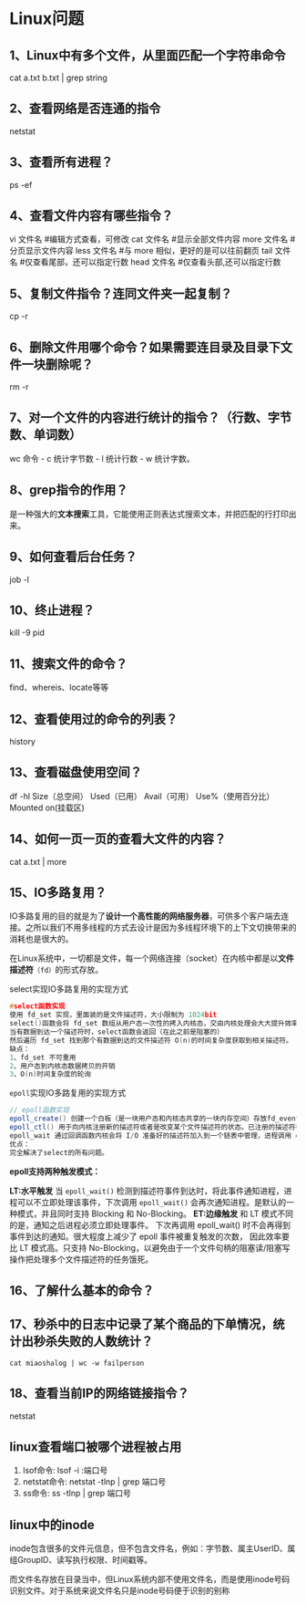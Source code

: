 # Linux问题

## 1、Linux中有多个文件，从里面匹配一个字符串命令

cat a.txt b.txt | grep string

## 2、查看网络是否连通的指令

netstat

## 3、查看所有进程？

ps -ef

## 4、查看文件内容有哪些指令？

vi 文件名 #编辑方式查看，可修改
cat 文件名 #显示全部文件内容
more 文件名 #分页显示文件内容
less 文件名 #与 more 相似，更好的是可以往前翻页
tail 文件名 #仅查看尾部，还可以指定行数
head 文件名 #仅查看头部,还可以指定行数

## 5、复制文件指令？连同文件夹一起复制？

cp -r

## 6、删除文件用哪个命令？如果需要连目录及目录下文件一块删除呢？

rm -r 

## 7、对一个文件的内容进行统计的指令？（行数、字节数、单词数）

wc 命令 - c 统计字节数 - l 统计行数 - w 统计字数。

## 8、grep指令的作用？

是一种强大的**文本搜索**工具，它能使用正则表达式搜索文本，并把匹配的行打印出来。

## 9、如何查看后台任务？

job -l

## 10、终止进程？

kill -9 pid

## 11、搜索文件的命令？

find、whereis、locate等等

## 12、查看使用过的命令的列表？

history

## 13、查看磁盘使用空间？

df -hl   Size（总空间） Used（已用） Avail（可用） Use%（使用百分比） Mounted on(挂载区)

## 14、如何一页一页的查看大文件的内容？

cat a.txt | more

## 15、IO多路复用？

IO多路复用的目的就是为了**设计一个高性能的网络服务器**，可供多个客户端去连接。之所以我们不用多线程的方式去设计是因为多线程环境下的上下文切换带来的消耗也是很大的。

在Linux系统中，一切都是文件，每一个网络连接（socket）在内核中都是以**文件描述符**`（fd）`的形式存放。

select实现IO多路复用的实现方式

```c
#select函数实现
使用 fd_set 实现，里面装的是文件描述符，大小限制为 1024bit
select()函数会将 fd_set 数组从用户态一次性的拷入内核态，交由内核处理会大大提升效率
当有数据到达一个描述符时，select函数会返回（在此之前是阻塞的）
然后遍历 fd_set 找到那个有数据到达的文件描述符 O(n)的时间复杂度获取到相关描述符。
缺点：
1、fd_set 不可重用
2、用户态到内核态数据拷贝的开销
3、O(n)时间复杂度的轮询

```

`epoll`实现IO多路复用的实现方式

```Java
// epoll函数实现
epoll_create() 创建一个白板（是一块用户态和内核态共享的一块内存空间）存放fd_events
epoll_ctl() 用于向内核注册新的描述符或者是改变某个文件描述符的状态。已注册的描述符在内核中会被维护在一棵红黑树上。
epoll_wait 通过回调函数内核会将 I/O 准备好的描述符加入到一个链表中管理，进程调用 epoll_wait() 便可以得到事件完成的描述符 O(1)的时间复杂度获取到相关描述符。
优点：
完全解决了select的所有问题。
```

**epoll支持两种触发模式：**

**LT:水平触发**
当 `epoll_wait()` 检测到描述符事件到达时，将此事件通知进程，进程可以不立即处理该事件，下次调用 `epoll_wait()` 会再次通知进程。是默认的一种模式，并且同时支持 Blocking 和 No-Blocking。
**ET:边缘触发**
和 LT 模式不同的是，通知之后进程必须立即处理事件。
下次再调用 epoll_wait() 时不会再得到事件到达的通知。很大程度上减少了 epoll 事件被重复触发的次数，
因此效率要比 LT 模式高。只支持 No-Blocking，以避免由于一个文件句柄的阻塞读/阻塞写操作把处理多个文件描述符的任务饿死。

## 16、了解什么基本的命令？



## 17、秒杀中的日志中记录了某个商品的下单情况，统计出秒杀失败的人数统计？

```shell
cat miaoshalog | wc -w failperson
```

## 18、查看当前IP的网络链接指令？

netstat

## linux查看端口被哪个进程被占用

1. lsof命令: lsof -i :端口号
2. netstat命令: netstat -tlnp | grep 端口号
3. ss命令: ss -tlnp | grep 端口号

## linux中的inode
inode包含很多的文件元信息，但不包含文件名，例如：字节数、属主UserID、属组GroupID、读写执行权限、时间戳等。

而文件名存放在目录当中，但Linux系统内部不使用文件名，而是使用inode号码识别文件。对于系统来说文件名只是inode号码便于识别的别称
